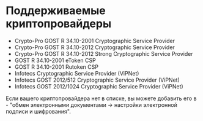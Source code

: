 # Поддерживаемые криптопровайдеры

* Crypto-Pro GOST R 34.10-2001 Cryptographic Service Provider
* Crypto-Pro GOST R 34.10-2012 Cryptographic Service Provider
* Crypto-Pro GOST R 34.10-2012 Strong Cryptographic Service Provider
* GOST R 34.10-2001 eToken CSP
* GOST R 34.10-2001 Rutoken CSP
* Infotecs Cryptographic Service Provider (ViPNet)
* Infotecs GOST 2012/512 Cryptographic Service Provider (ViPNet)
* Infotecs GOST 2012/1024 Cryptographic Service Provider (ViPNet)

Если вашего криптопровайдера нет в списке, вы можете добавить его в - "обмен электронными документами -> настройки электронной подписи и шифрования".